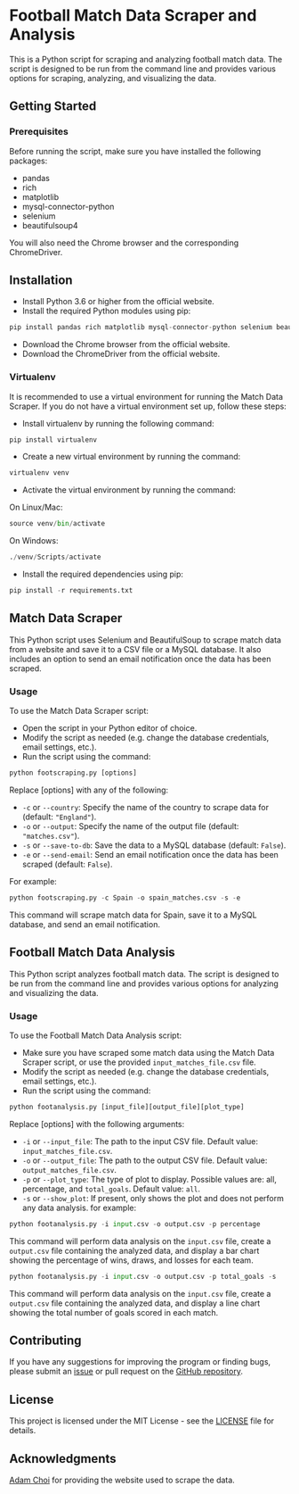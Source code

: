 # Football Match Data Scraper and Analysis
This is a Python script for scraping and analyzing football match data. The script is designed to be run from the command line and provides various options for scraping, analyzing, and visualizing the data.

## Getting Started
### Prerequisites
Before running the script, make sure you have installed the following packages:
- pandas
- rich
- matplotlib
- mysql-connector-python
- selenium
- beautifulsoup4

You will also need the Chrome browser and the corresponding ChromeDriver.

## Installation
- Install Python 3.6 or higher from the official website.
- Install the required Python modules using pip:
``` python
pip install pandas rich matplotlib mysql-connector-python selenium beautifulsoup4
```
- Download the Chrome browser from the official website.
- Download the ChromeDriver from the official website.

### Virtualenv
It is recommended to use a virtual environment for running the Match Data Scraper. If you do not have a virtual environment set up, follow these steps:

- Install virtualenv by running the following command: 
``` python
pip install virtualenv
```
- Create a new virtual environment by running the command: 
``` python
virtualenv venv
```
- Activate the virtual environment by running the command:

On Linux/Mac:
``` python
source venv/bin/activate
```
On Windows:
``` python
./venv/Scripts/activate
```
- Install the required dependencies using pip: 
``` python
pip install -r requirements.txt
```

## Match Data Scraper
This Python script uses Selenium and BeautifulSoup to scrape match data from a website and save it to a CSV file or a MySQL database. It also includes an option to send an email notification once the data has been scraped.

### Usage
To use the Match Data Scraper script:

- Open the script in your Python editor of choice.
- Modify the script as needed (e.g. change the database credentials, email settings, etc.).
- Run the script using the command:
``` python
python footscraping.py [options]
```
Replace [options] with any of the following:

- `-c` or `--country`: Specify the name of the country to scrape data for (default: `"England"`).
- `-o` or `--output`: Specify the name of the output file (default: `"matches.csv"`).
- `-s` or `--save-to-db`: Save the data to a MySQL database (default: `False`).
- `-e` or `--send-email`: Send an email notification once the data has been scraped (default: `False`).

For example:
``` python
python footscraping.py -c Spain -o spain_matches.csv -s -e
```
This command will scrape match data for Spain, save it to a MySQL database, and send an email notification.

## Football Match Data Analysis
This Python script analyzes football match data. The script is designed to be run from the command line and provides various options for analyzing and visualizing the data.

### Usage
To use the Football Match Data Analysis script:

- Make sure you have scraped some match data using the Match Data Scraper script, or use the provided `input_matches_file.csv` file.
- Modify the script as needed (e.g. change the database credentials, email settings, etc.).
- Run the script using the command:
``` python
python footanalysis.py [input_file][output_file][plot_type]
```
Replace [options] with the following arguments:
- `-i` or `--input_file`: The path to the input CSV file. Default value: `input_matches_file.csv`.
- `-o` or `--output_file`: The path to the output CSV file. Default value: `output_matches_file.csv`.
- `-p` or `--plot_type`: The type of plot to display. Possible values are: all, percentage, and `total_goals`. Default value: `all`.
- `-s` or `--show_plot`: If present, only shows the plot and does not perform any data analysis.
for example:
``` python
python footanalysis.py -i input.csv -o output.csv -p percentage
```
This command will perform data analysis on the `input.csv` file, create a `output.csv` file containing the analyzed data, and display a bar chart showing the percentage of wins, draws, and losses for each team.
``` python
python footanalysis.py -i input.csv -o output.csv -p total_goals -s
```
This command will perform data analysis on the `input.csv` file, create a `output.csv` file containing the analyzed data, and display a line chart showing the total number of goals scored in each match.

## Contributing 
If you have any suggestions for improving the program or finding bugs, please submit an [issue](https://github.com/TheHumanoidTyphoon/match-data-scraper/issues) or pull request on the [GitHub repository](https://github.com/TheHumanoidTyphoon/match-data-scraper).

## License
This project is licensed under the MIT License - see the [LICENSE](https://github.com/TheHumanoidTyphoon/match-data-scraper/blob/main/LICENSE) file for details.

## Acknowledgments
[Adam Choi](https://www.adamchoi.co.uk/) for providing the website used to scrape the data.
